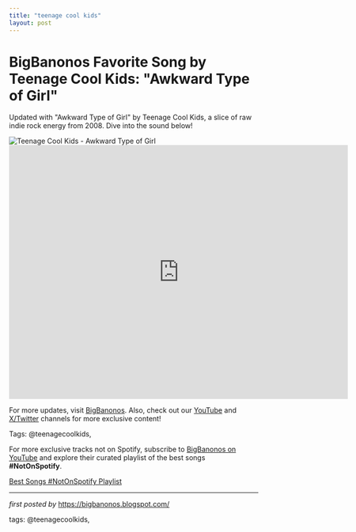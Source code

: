 ```yaml
---
title: "teenage cool kids"
layout: post
---
```

<!-- Title of the Post -->
<h1 >BigBanonos Favorite Song by Teenage Cool Kids: "Awkward Type of Girl"</h1> <!-- Introductory Text -->
<p >Updated with "Awkward Type of Girl" by Teenage Cool Kids, a slice of raw indie rock energy from 2008. Dive into the sound below!</p> <!-- Featured Image -->
<div > <img src="https://rattld.wordpress.com/wp-content/uploads/2013/09/teenage-cool-kids2.jpg" alt="Teenage Cool Kids - Awkward Type of Girl" />
</div> <!-- YouTube Video Embed -->
<div > <iframe width="685" height="514" src="https://www.youtube.com/embed/5vHc8lYBezg" title="Teenage Cool Kids - Awkward Type of Girl" frameborder="0" allow="accelerometer; autoplay; clipboard-write; encrypted-media; gyroscope; picture-in-picture; web-share" referrerpolicy="strict-origin-when-cross-origin" allowfullscreen></iframe>
</div> <!-- Footer Links -->
<div > <p>For more updates, visit <a href="https://bigbanonos.blogspot.com/" target="_blank">BigBanonos</a>. Also, check out our <a href="https://www.youtube.com/@BigBanonos" target="_blank">YouTube</a> and <a href="https://x.com/bigbanonos" target="_blank">X/Twitter</a> channels for more exclusive content!</p>
</div> <!-- Tags -->
<p >Tags: @teenagecoolkids,</p>


<!--Subscribe and Playlist Links-->
<div>
    <p>For more exclusive tracks not on Spotify, subscribe to <a href="https://www.youtube.com/@BigBanonos" target="_blank">BigBanonos on YouTube</a> and explore their curated playlist of the best songs <strong>#NotOnSpotify</strong>.</p>
    <p><a href="https://www.youtube.com/playlist?list=PLtuNtuTatqI0kFahUCbtbfenC_ET5O_tr" target="_blank">Best Songs #NotOnSpotify Playlist<br /></a></p></div>

<hr />

<p><em>first posted by</em> <a href="https://bigbanonos.blogspot.com/" rel="noopener" target="_new">https://bigbanonos.blogspot.com/</a></p>

<p>tags: @teenagecoolkids,</p>
